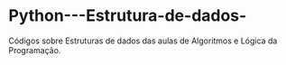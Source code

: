 # Python---Estrutura-de-dados-
Códigos sobre Estruturas de dados das aulas de Algoritmos e Lógica da Programação.
